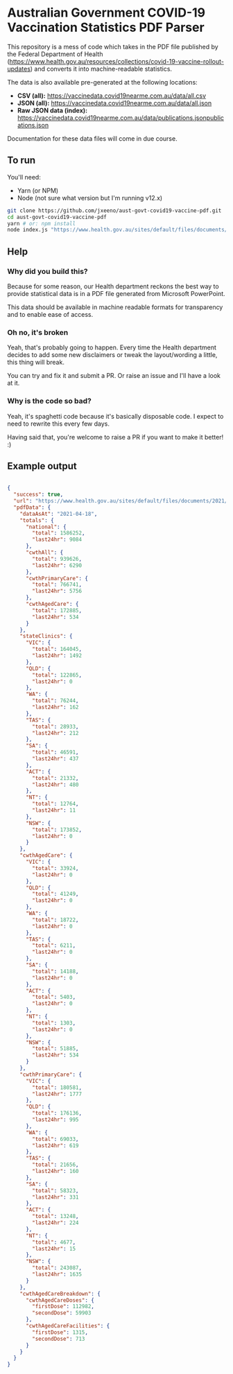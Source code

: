 # Australian Government COVID-19 Vaccination Statistics PDF Parser

This repository is a mess of code which takes in the PDF file published by the Federal Department of Health (https://www.health.gov.au/resources/collections/covid-19-vaccine-rollout-updates) and converts it into machine-readable statistics.

The data is also available pre-generated at the following locations:

* **CSV (all):** https://vaccinedata.covid19nearme.com.au/data/all.csv
* **JSON (all):** https://vaccinedata.covid19nearme.com.au/data/all.json
* **Raw JSON data (index):** https://vaccinedata.covid19nearme.com.au/data/publications.jsonpublications.json</a></li>

Documentation for these data files will come in due course.

## To run

You'll need:

* Yarn (or NPM)
* Node (not sure what version but I'm running v12.x)

```bash
git clone https://github.com/jxeeno/aust-govt-covid19-vaccine-pdf.git
cd aust-govt-covid19-vaccine-pdf
yarn # or: npm install
node index.js "https://www.health.gov.au/sites/default/files/documents/2021/04/covid-19-vaccine-rollout-update-19-april-2021.pdf"
```

## Help

### Why did you build this?

Because for some reason, our Health department reckons the best way to provide statistical data is in a PDF file generated from Microsoft PowerPoint.

This data should be available in machine readable formats for transparency and to enable ease of access.
### Oh no, it's broken

Yeah, that's probably going to happen.  Every time the Health department decides to add some new disclaimers or tweak the layout/wording a little, this thing will break.

You can try and fix it and submit a PR.  Or raise an issue and I'll have a look at it.

### Why is the code so bad?

Yeah, it's spaghetti code because it's basically disposable code. I expect to need to rewrite this every few days.

Having said that, you're welcome to raise a PR if you want to make it better! :)
## Example output

```json

{
  "success": true,
  "url": "https://www.health.gov.au/sites/default/files/documents/2021/04/covid-19-vaccine-rollout-update-19-april-2021.pdf",
  "pdfData": {
    "dataAsAt": "2021-04-18",
    "totals": {
      "national": {
        "total": 1586252,
        "last24hr": 9084
      },
      "cwthAll": {
        "total": 939626,
        "last24hr": 6290
      },
      "cwthPrimaryCare": {
        "total": 766741,
        "last24hr": 5756
      },
      "cwthAgedCare": {
        "total": 172885,
        "last24hr": 534
      }
    },
    "stateClinics": {
      "VIC": {
        "total": 164045,
        "last24hr": 1492
      },
      "QLD": {
        "total": 122865,
        "last24hr": 0
      },
      "WA": {
        "total": 76244,
        "last24hr": 162
      },
      "TAS": {
        "total": 28933,
        "last24hr": 212
      },
      "SA": {
        "total": 46591,
        "last24hr": 437
      },
      "ACT": {
        "total": 21332,
        "last24hr": 480
      },
      "NT": {
        "total": 12764,
        "last24hr": 11
      },
      "NSW": {
        "total": 173852,
        "last24hr": 0
      }
    },
    "cwthAgedCare": {
      "VIC": {
        "total": 33924,
        "last24hr": 0
      },
      "QLD": {
        "total": 41249,
        "last24hr": 0
      },
      "WA": {
        "total": 18722,
        "last24hr": 0
      },
      "TAS": {
        "total": 6211,
        "last24hr": 0
      },
      "SA": {
        "total": 14188,
        "last24hr": 0
      },
      "ACT": {
        "total": 5403,
        "last24hr": 0
      },
      "NT": {
        "total": 1303,
        "last24hr": 0
      },
      "NSW": {
        "total": 51885,
        "last24hr": 534
      }
    },
    "cwthPrimaryCare": {
      "VIC": {
        "total": 180581,
        "last24hr": 1777
      },
      "QLD": {
        "total": 176136,
        "last24hr": 995
      },
      "WA": {
        "total": 69033,
        "last24hr": 619
      },
      "TAS": {
        "total": 21656,
        "last24hr": 160
      },
      "SA": {
        "total": 58323,
        "last24hr": 331
      },
      "ACT": {
        "total": 13248,
        "last24hr": 224
      },
      "NT": {
        "total": 4677,
        "last24hr": 15
      },
      "NSW": {
        "total": 243087,
        "last24hr": 1635
      }
    },
    "cwthAgedCareBreakdown": {
      "cwthAgedCareDoses": {
        "firstDose": 112982,
        "secondDose": 59903
      },
      "cwthAgedCareFacilities": {
        "firstDose": 1315,
        "secondDose": 713
      }
    }
  }
}
```
